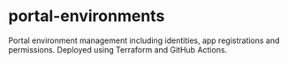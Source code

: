 # portal-environments
Portal environment management including identities, app registrations and permissions. Deployed using Terraform and GitHub Actions.
